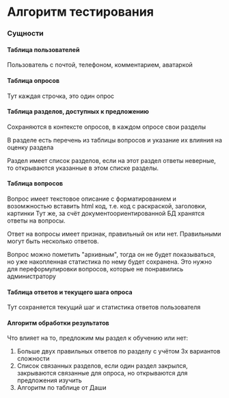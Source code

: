 # Алгоритм тестирования

### Сущности

#### Таблица пользователей

Пользователь с почтой, телефоном, комментарием, аватаркой

#### Таблица опросов

Тут каждая строчка, это один опрос

#### Таблица разделов, доступных к предложению

Сохраняются в контексте опросов, в каждом опросе свои разделы

В разделе есть перечень из таблицы вопросов и указание их влияния на оценку раздела

Раздел имеет список разделов, если на этот раздел ответы неверные, то открываются указанные в этом списке разделы.

#### Таблица вопросов

Вопрос имеет текстовое описание с форматированием и возомжностью вставить html код, т.е. код с раскраской, заголовки, картинки
Тут же, за счёт документоориентированной БД хранятся ответы на вопросы.

Ответ на вопросы имеет признак, правильный он или нет. Правильными могут быть несколько ответов.

Вопрос можно пометить "архивным", тогда он не будет показываться, но уже накопленная статистика по нему будет сохранена. Это нужно для переформулировки вопросов, которые не понравились администратору

#### Таблица ответов и текущего шага опроса

Тут сохраняется текущий шаг и статистика ответов пользователя

#### Алгоритм обработки результатов

Что влияет на то, предложим мы раздел к обучению или нет:

1. Больше двух правильных ответов по разделу с учётом 3х вариантов сложности
2. Список связанных разделов, если один раздел закрылся, закрываются связанные для опроса, но открываются для предложения изучить
3. Алгоритм по таблице от Даши

